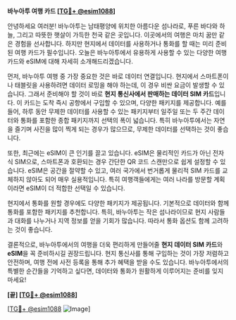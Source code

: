 **바누아투 여행 카드 [[TG💪+ @esim1088](https://t.me/s/esim1088)]**

안녕하세요 여러분! 바누아투는 남태평양에 위치한 아름다운 섬나라로, 푸른 바다와 하늘, 그리고 따뜻한 햇살이 가득한 천국 같은 곳입니다. 이곳에서의 여행은 마치 꿈만 같은 경험을 선사합니다. 하지만 현지에서 데이터를 사용하거나 통화를 할 때는 미리 준비된 여행 카드가 필수입니다. 오늘은 바누아투에서 유용하게 사용할 수 있는 다양한 여행 카드와 eSIM에 대해 자세히 소개해드리겠습니다.

먼저, 바누아투 여행 중 가장 중요한 것은 바로 데이터 연결입니다. 현지에서 스마트폰이나 태블릿을 사용하려면 데이터 로밍을 해야 하는데, 이 경우 비싼 요금이 발생할 수 있습니다. 그래서 준비해야 할 것이 바로 **현지 통신사에서 판매하는 데이터 SIM 카드**입니다. 이 카드는 도착 즉시 공항에서 구입할 수 있으며, 다양한 패키지를 제공합니다. 예를 들어, 하루 동안 무제한 데이터를 사용할 수 있는 패키지부터 일주일 또는 두 주간 데이터와 통화를 포함한 종합 패키지까지 선택의 폭이 넓습니다. 특히 바누아투에서는 자연을 즐기며 사진을 많이 찍게 되는 경우가 많으므로, 무제한 데이터를 선택하는 것이 좋습니다.

또한, 최근에는 eSIM이 큰 인기를 끌고 있습니다. eSIM은 물리적인 카드가 아닌 전자식 SIM으로, 스마트폰과 호환되는 경우 간단한 QR 코드 스캔만으로 쉽게 설정할 수 있습니다. eSIM은 공간을 절약할 수 있고, 여러 국가에서 번거롭게 물리적 SIM 카드를 교체하지 않아도 되어 매우 실용적입니다. 특히 여행객들에게는 여러 나라를 방문할 계획이라면 eSIM이 더 적합한 선택일 수 있습니다.

현지에서 통화를 원할 경우에도 다양한 패키지가 제공됩니다. 기본적으로 데이터와 함께 통화를 포함한 패키지를 추천합니다. 특히, 바누아투는 작은 섬나라이므로 현지 사람들과 대화를 나누거나 지역 정보를 얻을 기회가 많습니다. 따라서 통화 옵션도 함께 고려하는 것이 좋습니다.

결론적으로, 바누아투에서의 여행을 더욱 편리하게 만들어줄 **현지 데이터 SIM 카드**와 **eSIM**을 꼭 준비하시길 권장드립니다. 현지 통신사를 통해 구입하는 것이 가장 저렴하고 안전하며, 여행 전에 사전 등록을 통해 추가 혜택을 받을 수도 있습니다. 바누아투에서의 특별한 순간들을 기억하고 싶다면, 데이터와 통화가 원활하게 이루어지는 준비를 잊지 마세요!

**[끝] [[TG💪+ @esim1088](https://t.me/s/esim1088)]**

[[TG💪+ @esim1088](https://t.me/s/esim1088) ![Image](https://i.postimg.cc/Y0z9fWf4/image.png)]